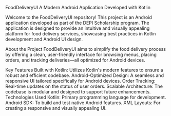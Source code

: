 
FoodDeliveryUI
A Modern Android Application Developed with Kotlin

Welcome to the FoodDeliveryUI repository! This project is an Android application developed as part of the DEPI Scholarship program. The application is designed to provide an intuitive and visually appealing platform for food delivery services, showcasing best practices in Kotlin development and Android UI design.

About the Project
FoodDeliveryUI aims to simplify the food delivery process by offering a clean, user-friendly interface for browsing menus, placing orders, and tracking deliveries—all optimized for Android devices.

Key Features
Built with Kotlin: Utilizes Kotlin's modern features to ensure a robust and efficient codebase.
Android-Optimized Design: A seamless and responsive UI tailored specifically for Android devices.
Order Tracking: Real-time updates on the status of user orders.
Scalable Architecture: The codebase is modular and designed to support future enhancements.
Technologies Used
Kotlin: Primary programming language for development.
Android SDK: To build and test native Android features.
XML Layouts: For creating a responsive and visually appealing UI.
